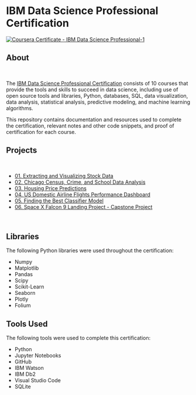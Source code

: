 # IBM Data Science Professional Certification


<a href="https://coursera.org/verify/professional-cert/LDGSMN6KSPRA"> ![Coursera Certificate - IBM Data Science Professional-1](https://user-images.githubusercontent.com/60063158/220248452-cc3a0d00-d896-4eb5-9c0b-315514df5151.png) </a>


## About

<br>

The <a href="https://www.coursera.org/professional-certificates/ibm-data-science">IBM Data Science Professional Certification</a> consists of 10 courses that provide the tools and skills to succeed in data science, including use of open source tools and libraries, Python, databases, SQL, data visualization, data analysis, statistical analysis, predictive modeling, and machine learning algorithms. 

This repository contains documentation and resources used to complete the certification, relevant notes and other code snippets, and proof of certification for each course.


## Projects 

<br>

- [01. Extracting and Visualizing Stock Data](https://github.com/realgauravmehta/Portfolio-Projects/tree/main/IBM%20Data%20Science%20Professional%20Certificate/Extracting%20and%20Visualizing%20Stock%20Data)
- [02. Chicago Census, Crime, and School Data Analysis](https://github.com/realgauravmehta/Portfolio-Projects/tree/main/IBM%20Data%20Science%20Professional%20Certificate/Chicago%20Census%2C%20Crime%2C%20and%20School%20Data%20Analysis)
- [03. Housing Price Predictions](https://github.com/realgauravmehta/Portfolio-Projects/tree/main/IBM%20Data%20Science%20Professional%20Certificate/Housing%20Price%20Predictions)
- [04. US Domestic Airline Flights Performance Dashboard](https://github.com/realgauravmehta/Portfolio-Projects/tree/main/IBM%20Data%20Science%20Professional%20Certificate/US%20Domestic%20Airline%20Flights%20Performance%20Dashboard)
- [05. Finding the Best Classifier Model](https://github.com/realgauravmehta/Portfolio-Projects/tree/main/IBM%20Data%20Science%20Professional%20Certificate/Finding%20the%20Best%20Classifier%20Model)
- [06. Space X Falcon 9 Landing Project - Capstone Project](https://github.com/realgauravmehta/Portfolio-Projects/tree/main/IBM%20Data%20Science%20Professional%20Certificate/Space%20X%20Falcon%209%20Landing%20Project/)

<br>

## Libraries
The following Python libraries were used throughout the certification: 
<br>

- Numpy
- Matplotlib
- Pandas
- Scipy
- Scikit-Learn
- Seaborn
- Plotly
- Folium

## Tools Used
The following tools were used to complete this certification: 
<br>

- Python
- Jupyter Notebooks
- GitHub
- IBM Watson 
- IBM Db2
- Visual Studio Code
- SQLite
